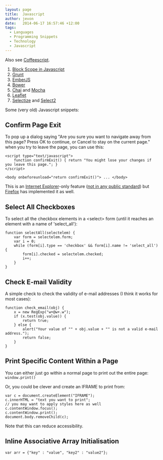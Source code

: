 ```yaml
---
layout: page
title:  Javascript
author: jevon
date:   2014-06-17 16:57:46 +12:00
tags:
  - Languages
  - Programming Snippets
  - Technology
  - Javascript
---
```


Also see [Coffeescript](coffeescript.md).

1. <a href="http://journals.jevon.org/users/jevon-phd/entry/19924">Block Scope in Javascript</a>
1. [Grunt](Grunt.md)
1. [EmberJS](EmberJS.md)
1. [Bower](Bower.md)
1. [Chai](Chai.md) and [Mocha](Mocha.md)
1. [Leaflet](Leaflet.md)
1. [Selectize](Selectize.md) and [Select2](select2.md)

Some (very old) Javascript snippets:

## Confirm Page Exit
To pop up a dialog saying "Are you sure you want to navigate away from this page? Press OK to continue, or Cancel to stay on the current page." when you try to leave the page, you can use this:
```
<script type="text/javascript">
    function confirmExit() { return "You might lose your changes if you leave this page."; }
</script>

<body onbeforeunload="return confirmExit()"> ... </body>
```

This is an [Internet Explorer](internet-explorer.md)-only feature (<a href="http://msdn.microsoft.com/workshop/author/dhtml/reference/events/onbeforeunload.asp">not in any public standard</a>) but [Firefox](Firefox.md) has implemented it as well.

## Select All Checkboxes
To select all the checkbox elements in a &lt;select&gt; form (until it reaches an element with a name of 'select_all'):
```
function selectAll(selectelem) {
	var form = selectelem.form;
	var i = 0;
	while (form[i].type == 'checkbox' && form[i].name != 'select_all') {
		form[i].checked = selectelem.checked;
		i++;
	}
}
```

## Check E-mail Validity
A simple check to check the validity of e-mail addresses (I think it works for most cases):
```
function check_email(obj) {
	x = new RegExp("w+@w+.w");
	if (x.test(obj.value)) {
		return true;
	} else {
		alert("Your value of "" + obj.value + "" is not a valid e-mail address.");
		return false;
	}
}
```

## Print Specific Content Within a Page
You can either just go within a normal page to print out the entire page:
`window.print()`

Or, you could be clever and create an IFRAME to print from:
```
var c = document.createElement("IFRAME");
c.innerHTML = "text you want to print";
// you may want to apply styles here as well
c.contentWindow.focus();
c.contentWindow.print();
document.body.removeChild(c);
```

Note that this can reduce accessibility.

## Inline Associative Array Initialisation

`var arr = {"key" : "value", "key2" : "value2"}; `
